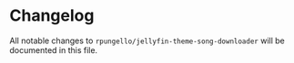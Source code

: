 # Changelog

All notable changes to `rpungello/jellyfin-theme-song-downloader` will be documented in this file.